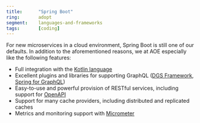 ```yaml
---
title:      "Spring Boot"
ring:       adopt
segment:    languages-and-frameworks
tags:       [coding]
---
```


For new microservices in a cloud environment, Spring Boot is still one of our defaults. In addition to the aforementioned reasons, we at AOE especially like the following features:

- Full integration with the [Kotlin language](/languages-and-frameworks/kotlin/)
- Excellent plugins and libraries for supporting GraphQL ([DGS Framework](https://netflix.github.io/dgs/), [Spring for GraphQL](https://spring.io/projects/spring-graphql))
- Easy-to-use and powerful provision of RESTful services, including support for [OpenAPI](/tools/open-api/)
- Support for many cache providers, including distributed and replicated caches
- Metrics and monitoring support with [Micrometer](https://micrometer.io/)
